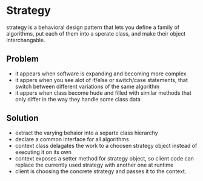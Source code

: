 # Strategy

strategy is a behavioral design pattern that lets you define a family of algorithms, put each of them into a sperate class, and make their object interchangable.

## Problem

- it appears when software is expanding and becoming more complex
- it appers when you see alot of if/else or switch/case statements, that switch between different variations of the same algorithm
- it appers when class become hude and filled with similar methods that only differ in the way they handle some class data

## Solution

- extract the varying behaior into a separte class hierarchy
- declare a common interface for all algorithms 
- context class delagates the work to a choosen strategy object instead of executing it on its own
- context exposes a setter method for strategy object, so client code can replace the currently used strategy with another one at runtime
- client is choosing the concrete strategy and passes it to the context.